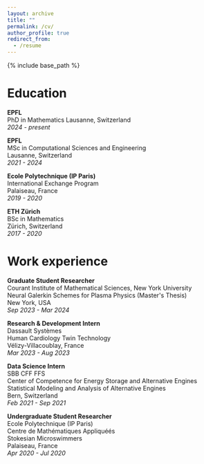 ```yaml
---
layout: archive
title: ""
permalink: /cv/
author_profile: true
redirect_from:
  - /resume
---
```


{% include base_path %}

Education
======
**EPFL**  
PhD in Mathematics
Lausanne, Switzerland  
*2024 - present*

**EPFL**  
MSc in Computational Sciences and Engineering  
Lausanne, Switzerland  
*2021 - 2024*

**Ecole Polytechnique (IP Paris)**  
International Exchange Program  
Palaiseau, France  
*2019 - 2020*

**ETH Zürich**  
BSc in Mathematics  
Zürich, Switzerland  
*2017 - 2020*

Work experience
======

**Graduate Student Researcher**  
Courant Institute of Mathematical Sciences, New York University  
Neural Galerkin Schemes for Plasma Physics (Master's Thesis)  
New York, USA  
*Sep 2023 - Mar 2024*  


**Research & Development Intern**  
Dassault Systèmes  
Human Cardiology Twin Technology  
Vélizy-Villacoublay, France  
*Mar 2023 - Aug 2023*


**Data Science Intern**  
SBB CFF FFS  
Center of Competence for Energy Storage and Alternative Engines  
Statistical Modeling and Analysis of Alternative Engines  
Bern, Switzerland  
*Feb 2021 - Sep 2021*


**Undergraduate Student Researcher**  
Ecole Polytechnique (IP Paris)  
Centre de Mathématiques Appliquéés  
Stokesian Microswimmers  
Palaiseau, France  
*Apr 2020 - Jul 2020*
  
<!-- Talks
======
  <ul>{% for post in site.talks %}
    {% include archive-single-talk-cv.html %}
  {% endfor %}</ul> -->
